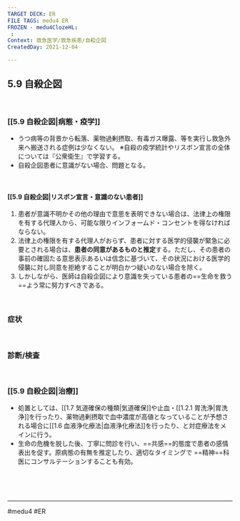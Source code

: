 ```yaml
---
TARGET DECK: ER
FILE TAGS: medu4 ER
FROZEN - medu4ClozeHL:
 : 
Context: 救急医学/救急疾患/自殺企図
CreatedDay: 2021-12-04

---
```


## 5.9 自殺企図

<br>

### [[5.9 自殺企図|病態・疫学]]
* うつ病等の背景から転落、薬物過剰摂取、有毒ガス曝露、等を実行し救急外来へ搬送される症例は少なくない。 ※自殺の疫学統計やリスボン宣言の全体については『公衆衛生』で学習する。
* 自殺企図患者に意識がない場合、問題となる。

<br>

#### [[5.9 自殺企図|リスボン宣言・意識のない患者]]
1. 患者が意識不明かその他の理由で意思を表明できない場合は、法律上の権限 を有する代理人から、可能な限りインフォームド・コンセントを得なければならない。
2. 法律上の権限を有する代理人がおらず、患者に対する医学的侵襲が緊急に必要とされる場合は、**患者の同意があるものと推定**する。ただし、その患者の 事前の確固たる意思表示あるいは信念に基づいて、その状況における医学的 侵襲に対し同意を拒絶することが明白かつ疑いのない場合を除く。
3. しかしながら、医師は自殺企図により意識を失っている患者の==生命を救う==よう常に努力すべきである。
<!--ID: 1638602552211-->


<br>

### 症状


<br>

### 診断/検査


<br>

### [[5.9 自殺企図|治療]]
* 処置としては、[[1.7 気道確保の種類|気道確保]]や止血・[[1.2.1 胃洗浄|胃洗浄]]を行ったり、薬物過剰摂取で血中濃度が高値となっていることが予想される場合に[[1.6 血液浄化療法|血液浄化療法]]を行ったり、と対症療法をメインに行う。
* 生命の危機を脱した後、丁寧に問診を行い、==共感==的態度で患者の感情表出を促す。原病態の有無を推定したり、適切なタイミングで ==精神==科医にコンサルテーションすることも有効。
<!--ID: 1640346632205-->



<br><br><br>

---
#medu4 #ER 
